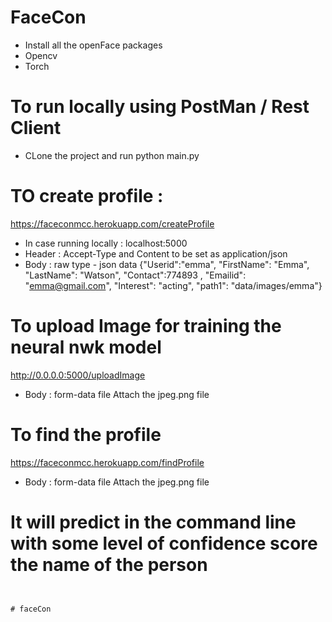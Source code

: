 # FaceCon
- Install all the openFace packages
- Opencv
- Torch


# To run locally using PostMan / Rest Client
- CLone the project and run python main.py 


# TO create profile :
https://faceconmcc.herokuapp.com/createProfile
- In case running locally : localhost:5000
- Header : Accept-Type and Content to be set as application/json
- Body   : raw type
           - json data {"Userid":"emma", "FirstName": "Emma", "LastName": "Watson", "Contact":774893 , 
    "Emailid": "emma@gmail.com", "Interest": "acting", "path1": "data/images/emma"} 

# To upload Image for training the neural nwk model
http://0.0.0.0:5000/uploadImage
- Body : form-data file  Attach the jpeg.png file


# To find the profile 
https://faceconmcc.herokuapp.com/findProfile
- Body : form-data file  Attach the jpeg.png file

# It will predict in the command line with some level of confidence score the name of the person 
```


# faceCon
